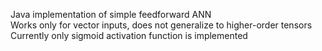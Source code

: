 Java implementation of simple feedforward ANN
<br /> Works only for vector inputs, does not generalize to higher-order tensors
<br /> Currently only sigmoid activation function is implemented
